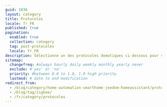 ```yaml
---
guid: 1036
layout: category
title: Protocoles
locale: fr_FR
published: true
pagination:
  enabled: true
  collection: category
  tag: post-protocoles
  locale: fr_FR
description: Sélectionne un des protocoles domotiques ci-dessous pour voir les articles concernés. Nous avons commencé à rediger des articles sur le Zigbee, le Z-wave et Matter.
sitemap:
  changefreq: #always hourly daily weekly monthly yearly never
  exclude: #'yes' or 'no'
  priority: #between 0.0 to 1.0, 1.0 high priority
  lastmod: # date to end modification
redirect_from: 
  - /blog/category/home-automation-smarthome-jeedom-homeassistant/protocoles/
  - /blog/tag/zigbee/
  - /fr/category/protocoles
---
```

